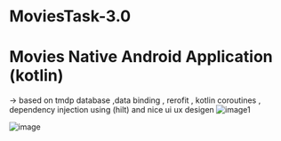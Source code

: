 # MoviesTask-3.0
# Movies Native Android Application (kotlin)
-> based on tmdp database ,data binding , rerofit , kotlin coroutines , dependency injection using (hilt) and nice ui ux desigen
![image1](https://github.com/ahmed40attia/MoviesTask-3.0/assets/142914411/f4539617-d197-4acd-af2b-6b378df3a7a6)

![image](https://github.com/ahmed40attia/MoviesTask-3.0/assets/142914411/76c0f6c0-e079-4dd7-8ae5-a67b77d6a210)
